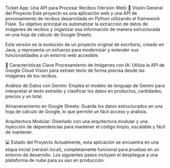 Ticket App: Una API para Procesar Recibos (Versión Web)
📄 Visión General del Proyecto
Este proyecto es una aplicación web y una API de procesamiento de recibos desarrollada en Python utilizando el framework Flask. Su objetivo principal es automatizar la extracción de datos de imágenes de recibos y organizar esa información de manera estructurada en una hoja de cálculo de Google Sheets.

Esta versión es la evolución de un proyecto original de escritorio, creado en Java, y representa un esfuerzo para modernizar y extender sus funcionalidades a un entorno web accesible.

🚀 Características Clave
Procesamiento de Imágenes con IA: Utiliza la API de Google Cloud Vision para extraer texto de forma precisa desde las imágenes de los recibos.

Análisis de Datos con Gemini: Emplea el modelo de lenguaje de Gemini para interpretar el texto extraído y clasificar los datos en productos, cantidades, precios y un total.

Almacenamiento en Google Sheets: Guarda los datos estructurados en una hoja de cálculo de Google, lo que permite un fácil acceso y análisis.

Arquitectura Modular: Diseñado con una arquitectura modular y una inyección de dependencias para mantener el código limpio, escalable y fácil de mantener.

💻 Estado del Proyecto
Actualmente, esta aplicación se encuentra en una etapa inicial (versión local), completamente funcional para pruebas en un entorno de desarrollo. Los siguientes pasos incluyen el despliegue a una plataforma de nube para su uso en producción.